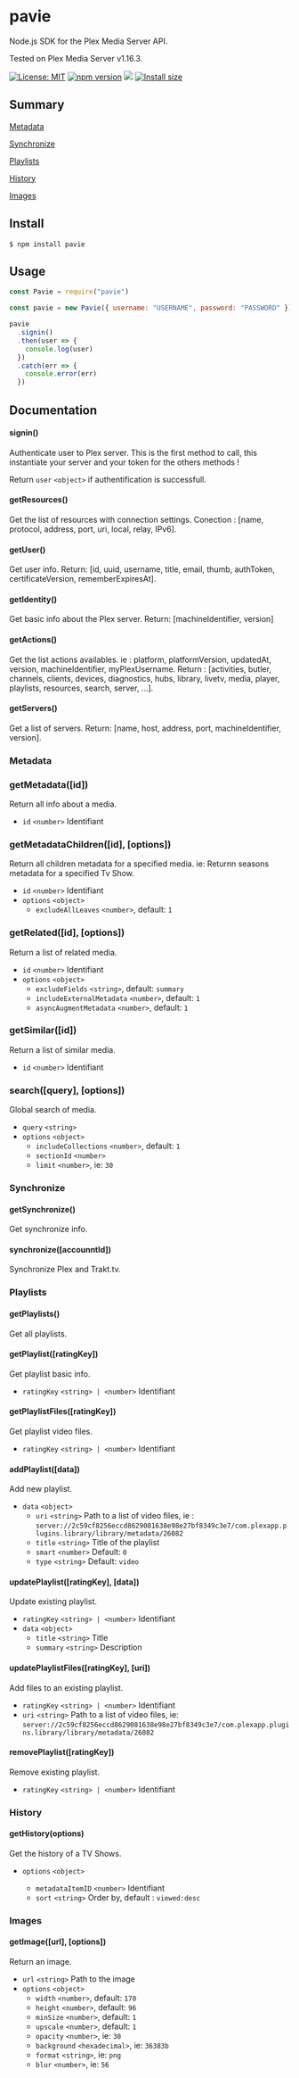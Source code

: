# pavie

Node.js SDK for the Plex Media Server API.

Tested on Plex Media Server v1.16.3.

[![License: MIT](https://img.shields.io/badge/license-MIT-blue.svg)](https://github.com/Wifsimster/pavie/blob/master/LICENSE)
[![npm version](https://badge.fury.io/js/pavie.svg)](https://badge.fury.io/js/pavie)
<img src="https://img.shields.io/github/languages/code-size/Wifsimster/pavie">
[![Install size](https://packagephobia.now.sh/badge?p=pavie)](https://packagephobia.now.sh/result?p=pavie)

## Summary

[Metadata](https://github.com/Wifsimster/pavie#metadata)

[Synchronize](https://github.com/Wifsimster/pavie#synchronize)

[Playlists](https://github.com/Wifsimster/pavie#playlists)

[History](https://github.com/Wifsimster/pavie#history)

[Images](https://github.com/Wifsimster/pavie#images)

## Install

```
$ npm install pavie
```

## Usage

```js
const Pavie = require("pavie")

const pavie = new Pavie({ username: "USERNAME", password: "PASSWORD" })

pavie
  .signin()
  .then(user => {
    console.log(user)
  })
  .catch(err => {
    console.error(err)
  })
```

## Documentation

#### signin()

Authenticate user to Plex server. This is the first method to call, this instantiate your server and your token for the others methods !

Return `user` `<object>` if authentification is successfull.

#### getResources()

Get the list of resources with connection settings.
Conection : [name, protocol, address, port, uri, local, relay, IPv6].

#### getUser()

Get user info.
Return: [id, uuid, username, title, email, thumb, authToken, certificateVersion, rememberExpiresAt].

#### getIdentity()

Get basic info about the Plex server.
Return: [machineIdentifier, version]

#### getActions()

Get the list actions availables.
ie : platform, platformVersion, updatedAt, version, machineIdentifier, myPlexUsername.
Return : [activities, butler, channels, clients, devices, diagnostics, hubs, library, livetv, media, player, playlists, resources, search, server, ...].

#### getServers()

Get a list of servers.
Return: [name, host, address, port, machineIdentifier, version].

### Metadata

### getMetadata([id])

Return all info about a media.

- `id` `<number>` Identifiant

### getMetadataChildren([id], [options])

Return all children metadata for a specified media.
ie: Returnn seasons metadata for a specified Tv Show.

- `id` `<number>` Identifiant
- `options` `<object>`
  - `excludeAllLeaves` `<number>`, default: `1`

### getRelated([id], [options])

Return a list of related media.

- `id` `<number>` Identifiant
- `options` `<object>`
  - `excludeFields` `<string>`, default: `summary`
  - `includeExternalMetadata` `<number>`, default: `1`
  - `asyncAugmentMetadata` `<number>`, default: `1`

### getSimilar([id])

Return a list of similar media.

- `id` `<number>` Identifiant

### search([query], [options])

Global search of media.

- `query` `<string>`
- `options` `<object>`
  - `includeCollections` `<number>`, default: `1`
  - `sectionId` `<number>`
  - `limit` `<number>`, ie: `30`

### Synchronize

#### getSynchronize()

Get synchronize info.

#### synchronize([accounntId])

Synchronize Plex and Trakt.tv.

### Playlists

#### getPlaylists()

Get all playlists.

#### getPlaylist([ratingKey])

Get playlist basic info.

- `ratingKey` `<string> | <number>` Identifiant

#### getPlaylistFiles([ratingKey])

Get playlist video files.

- `ratingKey` `<string> | <number>` Identifiant

#### addPlaylist([data])

Add new playlist.

- `data` `<object>`
  - `uri` `<string>` Path to a list of video files, ie : `server://2c59cf8256eccd8629081638e98e27bf8349c3e7/com.plexapp.plugins.library/library/metadata/26082`
  - `title` `<string>` Title of the playlist
  - `smart` `<number>` Default: `0`
  - `type` `<string>` Default: `video`

#### updatePlaylist([ratingKey], [data])

Update existing playlist.

- `ratingKey` `<string> | <number>` Identifiant
- `data` `<object>`
  - `title` `<string>` Title
  - `summary` `<string>` Description

#### updatePlaylistFiles([ratingKey], [uri])

Add files to an existing playlist.

- `ratingKey` `<string> | <number>` Identifiant
- `uri` `<string>` Path to a list of video files, ie: `server://2c59cf8256eccd8629081638e98e27bf8349c3e7/com.plexapp.plugins.library/library/metadata/26082`

#### removePlaylist([ratingKey])

Remove existing playlist.

- `ratingKey` `<string> | <number>` Identifiant

### History

#### getHistory(options)

Get the history of a TV Shows.

- `options` `<object>`

  - `metadataItemID` `<number>` Identifiant
  - `sort` `<string>` Order by, default : `viewed:desc`

### Images

#### getImage([url], [options])

Return an image.

- `url` `<string>` Path to the image
- `options` `<object>`
  - `width` `<number>`, default: `170`
  - `height` `<number>`, default: `96`
  - `minSize` `<number>`, default: `1`
  - `upscale` `<number>`, default: `1`
  - `opacity` `<number>`, ie: `30`
  - `background` `<hexadecimal>`, ie: `36383b`
  - `format` `<string>`, ie: `png`
  - `blur` `<number>`, ie: `56`
